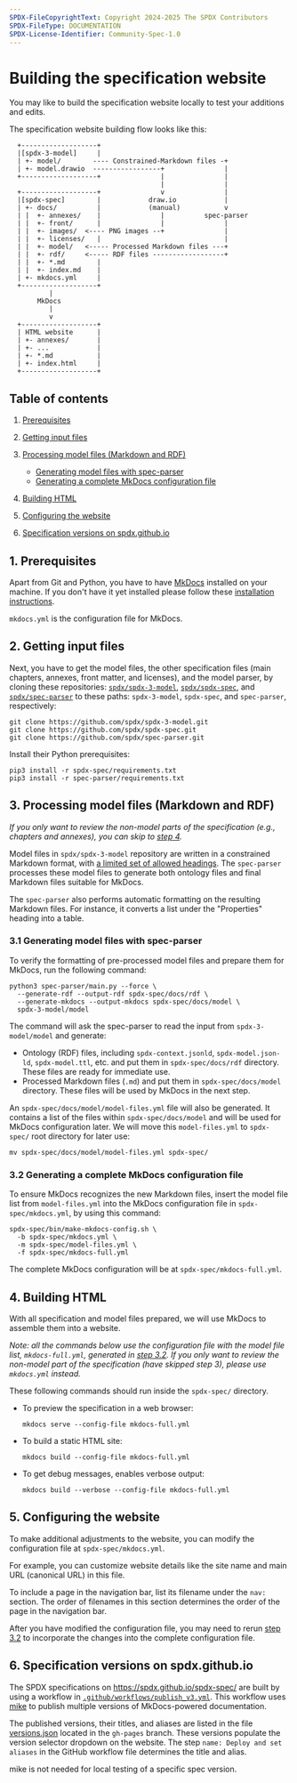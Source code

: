 ```yaml
---
SPDX-FileCopyrightText: Copyright 2024-2025 The SPDX Contributors
SPDX-FileType: DOCUMENTATION
SPDX-License-Identifier: Community-Spec-1.0
---
```


# Building the specification website

You may like to build the specification website locally to test your additions
and edits.

The specification website building flow looks like this:

```text
  +-------------------+
  |[spdx-3-model]     |
  | +- model/        ---- Constrained-Markdown files -+
  | +- model.drawio  -----------------+               |
  +-------------------+               |               |
                                      |               |
  +-------------------+               v               |
  |[spdx-spec]        |            draw.io            |
  | +- docs/          |            (manual)           v
  | |  +- annexes/    |               |          spec-parser
  | |  +- front/      |               |               |
  | |  +- images/  <---- PNG images --+               |
  | |  +- licenses/   |                               |
  | |  +- model/   <----- Processed Markdown files ---+
  | |  +- rdf/     <----- RDF files ------------------+
  | |  +- *.md        |
  | |  +- index.md    |
  | +- mkdocs.yml     |
  +-------------------+
          |
       MkDocs
          |
          v
  +-------------------+
  | HTML website      |
  | +- annexes/       |
  | +- ...            |
  | +- *.md           |
  | +- index.html     |
  +-------------------+
```

## Table of contents

1. [Prerequisites](#1-prerequisites)
1. [Getting input files](#2-getting-input-files)
1. [Processing model files (Markdown and RDF)](#3-processing-model-files-markdown-and-rdf)

    - [Generating model files with spec-parser](#31-generating-model-files-with-spec-parser)
    - [Generating a complete MkDocs configuration file](#32-generating-a-complete-mkdocs-configuration-file)

1. [Building HTML](#4-building-html)
1. [Configuring the website](#5-configuring-the-website)
1. [Specification versions on spdx.github.io](#6-specification-versions-on-spdxgithubio)

## 1. Prerequisites

Apart from Git and Python, you have to have [MkDocs](http://mkdocs.org)
installed on your machine. If you don't have it yet installed please follow
these [installation instructions](http://www.mkdocs.org/#installation).

`mkdocs.yml` is the configuration file for MkDocs.

<!--
[WeasyPrint](https://doc.courtbouillon.org/weasyprint/stable/first_steps.html#installation)
is also required for generating PDF files. To enable PDF generation, set the
`ENABLE_PDF_EXPORT` environment variable to `1`.
-->

## 2. Getting input files

Next, you have to get the model files, the other specification files
(main chapters, annexes, front matter, and licenses),
and the model parser, by cloning these repositories:
[`spdx/spdx-3-model`](https://github.com/spdx/spdx-3-model),
[`spdx/spdx-spec`](https://github.com/spdx/spdx-spec), and
[`spdx/spec-parser`](https://github.com/spdx/spec-parser)
to these paths: `spdx-3-model`, `spdx-spec`, and `spec-parser`, respectively:

```shell
git clone https://github.com/spdx/spdx-3-model.git
git clone https://github.com/spdx/spdx-spec.git
git clone https://github.com/spdx/spec-parser.git
```

Install their Python prerequisites:

```shell
pip3 install -r spdx-spec/requirements.txt
pip3 install -r spec-parser/requirements.txt
```

## 3. Processing model files (Markdown and RDF)

*If you only want to review the non-model parts of the specification*
*(e.g., chapters and annexes), you can skip to [step 4](#4-building-html).*

Model files in `spdx/spdx-3-model` repository are written in a constrained
Markdown format, with [a limited set of allowed headings][format].
The `spec-parser` processes these model files to generate both ontology files
and final Markdown files suitable for MkDocs.

The `spec-parser` also performs automatic formatting on the resulting Markdown
files. For instance, it converts a list under the "Properties" heading into a
table.

[format]: https://github.com/spdx/spdx-3-model/blob/develop/docs/format.md

### 3.1 Generating model files with spec-parser

To verify the formatting of pre-processed model files and
prepare them for MkDocs, run the following command:

```shell
python3 spec-parser/main.py --force \
  --generate-rdf --output-rdf spdx-spec/docs/rdf \
  --generate-mkdocs --output-mkdocs spdx-spec/docs/model \
  spdx-3-model/model
```

The command will ask the spec-parser to read the input from
`spdx-3-model/model` and generate:

- Ontology (RDF) files, including
  `spdx-context.jsonld`, `spdx-model.json-ld`, `spdx-model.ttl`, etc.
  and put them in `spdx-spec/docs/rdf` directory.
  These files are ready for immediate use.
- Processed Markdown files (`.md`)
  and put them in `spdx-spec/docs/model` directory.
  These files will be used by MkDocs in the next step.

An `spdx-spec/docs/model/model-files.yml` file will also be generated.
It contains a list of the files within `spdx-spec/docs/model`
and will be used for MkDocs configuration later.
We will move this `model-files.yml` to `spdx-spec/` root directory for
later use:

```shell
mv spdx-spec/docs/model/model-files.yml spdx-spec/
```

### 3.2 Generating a complete MkDocs configuration file

To ensure MkDocs recognizes the new Markdown files,
insert the model file list from `model-files.yml`
into the MkDocs configuration file in `spdx-spec/mkdocs.yml`,
by using this command:

```shell
spdx-spec/bin/make-mkdocs-config.sh \
  -b spdx-spec/mkdocs.yml \
  -m spdx-spec/model-files.yml \
  -f spdx-spec/mkdocs-full.yml
```

The complete MkDocs configuration will be at `spdx-spec/mkdocs-full.yml`.

## 4. Building HTML

With all specification and model files prepared,
we will use MkDocs to assemble them into a website.

*Note: all the commands below use the configuration file*
*with the model file list, `mkdocs-full.yml`,*
*generated in [step 3.2](#32-generating-a-complete-mkdocs-configuration-file).*
*If you only want to review the non-model part of the specification*
*(have skipped step 3), please use `mkdocs.yml` instead.*

These following commands should run inside the `spdx-spec/` directory.

- To preview the specification in a web browser:

  ```shell
  mkdocs serve --config-file mkdocs-full.yml
  ```

- To build a static HTML site:

  ```shell
  mkdocs build --config-file mkdocs-full.yml
  ```

- To get debug messages, enables verbose output:

  ```shell
  mkdocs build --verbose --config-file mkdocs-full.yml
  ```

## 5. Configuring the website

To make additional adjustments to the website,
you can modify the configuration file at `spdx-spec/mkdocs.yml`.

For example, you can customize website details like the site name
and main URL (canonical URL) in this file.

To include a page in the navigation bar, list its filename under the `nav:`
section. The order of filenames in this section determines the order of the
page in the navigation bar.

After you have modified the configuration file, you may need to rerun
[step 3.2](#32-generating-a-complete-mkdocs-configuration-file)
to incorporate the changes into the complete configuration file.

## 6. Specification versions on spdx.github.io

The SPDX specifications on <https://spdx.github.io/spdx-spec/> are built
by using a workflow in
[`.github/workflows/publish_v3.yml`](.github/workflows/publish_v3.yml).
This workflow uses [mike](https://github.com/jimporter/mike) to publish
multiple versions of MkDocs-powered documentation.

The published versions, their titles, and aliases are listed in the file
[versions.json](https://github.com/spdx/spdx-spec/blob/gh-pages/versions.json)
located in the `gh-pages` branch.
These versions populate the version selector dropdown on the website.
The step `name: Deploy and set aliases` in the GitHub workflow file
determines the title and alias.

mike is not needed for local testing of a specific spec version.
